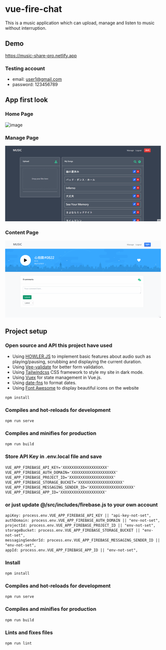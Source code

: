 # vue-fire-chat
This is a music application which can upload, manage and listen to music without interruption. 

## Demo
https://music-share-pro.netlify.app

### Testing account
- email: user1@gmail.com
- password: 123456789

## App first look

### Home Page
![image](https://github.com/kelvinho1020/Music-share/blob/master/public/music-share1.gif)
### Manage Page
![image](https://github.com/kelvinho1020/Music-share/blob/master/public/music-share2.gif)
### Content Page
![image](https://github.com/kelvinho1020/Music-share/blob/master/public/music-share3.gif)

## Project setup

### Open source and API this project have used
- Using [HOWLER.JS](https://howlerjs.com) to implement basic features about audio such as playing/pausing, scrubbing and displaying the current duration.
- Using [Vee-validate](https://vee-validate.logaretm.com/v4/) for better form validation.
- Using [Tailwindcss](https://tailwindcss.com) CSS framework to style my site in dark mode.
- Using [Vuex](https://github.com/vuejs/vuex) for state management in Vue.js.
- Using [date-fns](https://date-fns.org) to format dates.
- Using [Font Awesome](https://github.com/FortAwesome/Font-Awesome) to display beautiful icons on the website

```
npm install
```

### Compiles and hot-reloads for development
```
npm run serve
```

### Compiles and minifies for production
```
npm run build
```

### Store API Key in .env.local file and save
```
VUE_APP_FIREBASE_API_KEY='XXXXXXXXXXXXXXXXXXXX'
VUE_APP_FIREBASE_AUTH_DOMAIN='XXXXXXXXXXXXXXXXXXXX'
VUE_APP_FIREBASE_PROJECT_ID='XXXXXXXXXXXXXXXXXXXX'
VUE_APP_FIREBASE_STORAGE_BUCKET='XXXXXXXXXXXXXXXXXXXX'
VUE_APP_FIREBASE_MESSAGING_SENDER_ID='XXXXXXXXXXXXXXXXXXXX'
VUE_APP_FIREBASE_APP_ID='XXXXXXXXXXXXXXXXXXXX'
```

### or just update @/src/includes/firebase.js to your own account
```
apiKey: process.env.VUE_APP_FIREBASE_API_KEY || "api-key-not-set",
authDomain: process.env.VUE_APP_FIREBASE_AUTH_DOMAIN || "env-not-set",
projectId: process.env.VUE_APP_FIREBASE_PROJECT_ID || "env-not-set",
storageBucket: process.env.VUE_APP_FIREBASE_STORAGE_BUCKET || "env-not-set",
messagingSenderId: process.env.VUE_APP_FIREBASE_MESSAGING_SENDER_ID || "env-not-set",
appId: process.env.VUE_APP_FIREBASE_APP_ID || "env-not-set",
```
### Install

```
npm install
```

### Compiles and hot-reloads for development
```
npm run serve
```

### Compiles and minifies for production
```
npm run build
```

### Lints and fixes files
```
npm run lint
```

